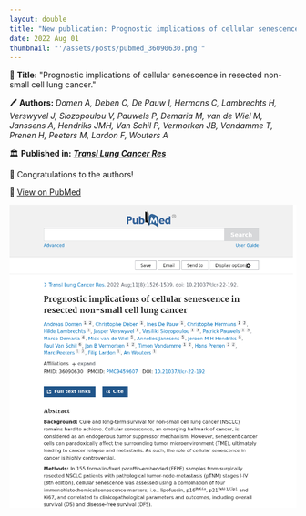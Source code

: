 ```yaml
---
layout: double
title: "New publication: Prognostic implications of cellular senescence in resected non-small cell lung cancer"
date: 2022 Aug 01
thumbnail: "'/assets/posts/pubmed_36090630.png'"
---
```

📖 <strong>Title:</strong> "Prognostic implications of cellular senescence in resected non-small cell lung cancer."  

🖊️ <strong>Authors:</strong> <em>Domen A, Deben C, De Pauw I, Hermans C, Lambrechts H, Verswyvel J, Siozopoulou V, Pauwels P, Demaria M, van de Wiel M, Janssens A, Hendriks JMH, Van Schil P, Vermorken JB, Vandamme T, Prenen H, Peeters M, Lardon F, Wouters A</em>  

🏛️ <strong>Published in:</strong> <em><strong><ins>Transl Lung Cancer Res</ins></strong></em>  

🎉 Congratulations to the authors!  

🔗 <a href="https://pubmed.ncbi.nlm.nih.gov/36090630/">View on PubMed</a>  

![Publication Image](/assets/posts/pubmed_36090630.png)
